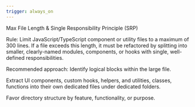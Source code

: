 ```yaml
---
trigger: always_on
---
```


Max File Length & Single Responsibility Principle (SRP)

Rule: Limit JavaScript/TypeScript component or utility files to a maximum of 300 lines.
If a file exceeds this length, it must be refactored by splitting into smaller, clearly-named modules, components, or hooks with single, well-defined responsibilities.

Recommended approach:
Identify logical blocks within the large file.

Extract UI components, custom hooks, helpers, and utilities, classes, functions into their own dedicated files under dedicated folders.

Favor directory structure by feature, functionality, or purpose.